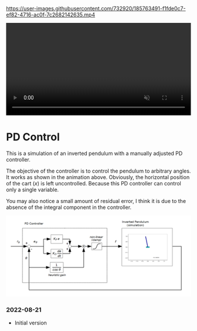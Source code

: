 https://user-images.githubusercontent.com/732920/185763491-f1fde0c7-ef82-4716-ac0f-7c2682142635.mp4

<video src="figs/sample_output.mp4" style="width:100%" loop autoplay muted controls></video>

# PD Control

This is a simulation of an inverted pendulum with a manually adjusted PD controller.

The objective of the controller is to control the pendulum to arbitrary angles.
It works as shown in the animation above.
Obviously, the horizontal position of the cart ($x$) is left uncontrolled. Because this PD controller can control only a single variable.

You may also notice a small amount of residual error, I think it is due to the absence of the integral component in the controller.

![](figs/block_diagram.png)

### 2022-08-21
- Initial version
